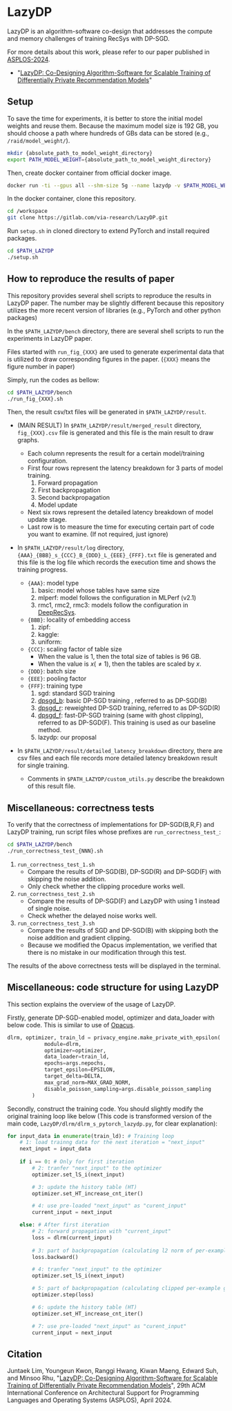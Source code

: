 # LazyDP
LazyDP is an algorithm-software co-design that addresses the compute and memory challenges of training RecSys with DP-SGD.

For more details about this work, please refer to our paper published in [ASPLOS-2024](https://www.asplos-conference.org/asplos2024/main-program/).
- "[LazyDP: Co-Designing Algorithm-Software for Scalable Training of Differentially Private Recommendation Models](https://arxiv.org/abs/2404.08847)" 

## Setup
To save the time for experiments, it is better to store the initial model weights and reuse them. Because the maximum model size is 192 GB, you should choose a path where hundreds of GBs data can be stored (e.g., `/raid/model_weight/`).
```bash
mkdir {absolute_path_to_model_weight_directory}
export PATH_MODEL_WEIGHT={absolute_path_to_model_weight_directory}
```

Then, create docker container from official docker image.
```bash
docker run -ti --gpus all --shm-size 5g --name lazydp -v $PATH_MODEL_WEIGHT:/model_weight -e "PATH_LAZYDP=/workspace/LazyDP" -e "PATH_MODEL_WEIGHT=/model_weight" --cap-add SYS_NICE nvcr.io/nvidia/pytorch:23.09-py3
```

In the docker container, clone this repository.
```bash
cd /workspace
git clone https://gitlab.com/via-research/LazyDP.git
```

Run `setup.sh` in cloned directory to extend PyTorch and install required packages.
```bash
cd $PATH_LAZYDP
./setup.sh
```

## How to reproduce the results of paper

This repository provides several shell scripts to reproduce the results in LazyDP paper. The number may be slightly different because this repository utilizes the more recent version of libraries (e.g., PyTorch and other python packages)

In the `$PATH_LAZYDP/bench` directory, there are several shell scripts to run the experiments in LazyDP paper.

Files started with `run_fig_{XXX}` are used to generate experimental data that is utilized to draw corresponding figures in the paper. (`{XXX}` means the figure number in paper)

Simply, run the codes as bellow:
```bash
cd $PATH_LAZYDP/bench
./run_fig_{XXX}.sh
```

Then, the result csv/txt files will be generated in `$PATH_LAZYDP/result`.

- (MAIN RESULT) In `$PATH_LAZYDP/result/merged_result` directory, `fig_{XXX}.csv` file is generated and this file is the main result to draw graphs.
    - Each column represents the result for a certain model/training configuration.
    - First four rows represent the latency breakdown for 3 parts of model training.
        1. Forward propagation
        2. First backpropagation
        3. Second backpropagation
        4. Model update
    - Next six rows represent the detailed latency breakdown of model update stage.
    - Last row is to measure the time for executing certain part of code you want to examine. (If not required, just ignore)
- In `$PATH_LAZYDP/result/log` directory, `{AAA}_{BBB}_s_{CCC}_B_{DDD}_L_{EEE}_{FFF}.txt` file is generated and this file is the log file which records the execution time and shows the training progress.
    - `{AAA}`: model type
        1. basic: model whose tables have same size
        2. mlperf: model follows the configuration in MLPerf (v2.1)
        3. rmc1, rmc2, rmc3: models follow the configuration in [DeepRecSys](https://arxiv.org/abs/2001.02772).
    - `{BBB}`: locality of embedding access
        1. zipf:
        2. kaggle:
        3. uniform:
    - `{CCC}`: scaling factor of table size
        - When the value is 1, then the total size of tables is 96 GB.
        - When the value is $x (\not=1)$, then the tables are scaled by $x$.
    - `{DDD}`: batch size
    - `{EEE}`: pooling factor
    - `{FFF}`: training type
        1. sgd: standard SGD training
        2. [dpsgd_b](https://arxiv.org/abs/1607.00133): basic DP-SGD training , referred to as DP-SGD(B)
        3. [dpsgd_r](https://arxiv.org/abs/2009.03106): reweighted DP-SGD training, referred to as DP-SGD(R)
        4. [dpsgd_f](https://arxiv.org/abs/2211.11896): fast-DP-SGD training (same with ghost clipping), referred to as DP-SGD(F). This training is used as our baseline method.
        5. lazydp: our proposal

- In `$PATH_LAZYDP/result/detailed_latency_breakdown` directory, there are csv files and each file records more detailed latency breakdown result for single training.
    - Comments in `$PATH_LAZYDP/custom_utils.py` describe the breakdown of this result file.

## Miscellaneous: correctness tests
To verify that the correctness of implementations for DP-SGD(B,R,F) and LazyDP training, run script files whose prefixes are `run_correctness_test_`:
```bash
cd $PATH_LAZYDP/bench
./run_correctness_test_{NNN}.sh
```
1. `run_correctness_test_1.sh`
    - Compare the results of DP-SGD(B), DP-SGD(R) and DP-SGD(F) with skipping the noise addition.
    - Only check whether the clipping procedure works well.
2. `run_correctness_test_2.sh`
    - Compare the results of DP-SGD(F) and LazyDP with using 1 instead of single noise.
    - Check whether the delayed noise works well.
3. `run_correctness_test_3.sh`
    - Compare the results of SGD and DP-SGD(B) with skipping both the noise addition and gradient clipping.
    - Because we modified the Opacus implementation, we verified that there is no mistake in our modification through this test.

The results of the above correctness tests will be displayed in the terminal.

## Miscellaneous: code structure for using LazyDP
This section explains the overview of the usage of LazyDP.

Firstly, generate DP-SGD-enabled model, optimizer and data_loader with below code. This is similar to use of [Opacus](https://opacus.ai/#quickstart).

```python
dlrm, optimizer, train_ld = privacy_engine.make_private_with_epsilon(
            module=dlrm,
            optimizer=optimizer,
            data_loader=train_ld,
            epochs=args.nepochs,
            target_epsilon=EPSILON,
            target_delta=DELTA,
            max_grad_norm=MAX_GRAD_NORM,
            disable_poisson_sampling=args.disable_poisson_sampling
        )
```
Secondly, construct the training code. You should slightly modify the original training loop like below (This code is transformed version of the main code, `LazyDP/dlrm/dlrm_s_pytorch_lazydp.py`, for clear explanation):
```python
for input_data in enumerate(train_ld): # Training loop
    # 1: load trainng data for the next iteration = "next_input"
    next_input = input_data
    
    if i == 0: # Only for first iteration 
        # 2: tranfer "next_input" to the optimizer
        optimizer.set_lS_i(next_input)

        # 3: update the history table (HT)
        optimizer.set_HT_increase_cnt_iter()

        # 4: use pre-loaded "next_input" as "curent_input"
        current_input = next_input

    else: # After first iteration
        # 2: forward propagation with "current_input"
        loss = dlrm(current_input)
            
        # 3: part of backpropagation (calculating l2 norm of per-example grad.)
        loss.backward()

        # 4: tranfer "next_input" to the optimizer
        optimizer.set_lS_i(next_input)

        # 5: part of backpropagation (calculating clipped per-example grad.) and model update
        optimizer.step(loss)

        # 6: update the history table (HT)
        optimizer.set_HT_increase_cnt_iter()

        # 7: use pre-loaded "next_input" as "curent_input"
        current_input = next_input
```

## Citation
Juntaek Lim, Youngeun Kwon, Ranggi Hwang, Kiwan Maeng, Edward Suh, and Minsoo Rhu, "[LazyDP: Co-Designing Algorithm-Software for Scalable Training of Differentially Private Recommendation Models](https://arxiv.org/abs/2404.08847)", 29th ACM International Conference on Architectural Support for Programming Languages and Operating Systems (ASPLOS), April 2024.